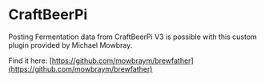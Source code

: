 # CraftBeerPi

Posting Fermentation data from CraftBeerPi V3 is possible with this custom plugin provided by Michael Mowbray.

Find it here: [https://github.com/mowbraym/brewfather](https://github.com/mowbraym/brewfather)

